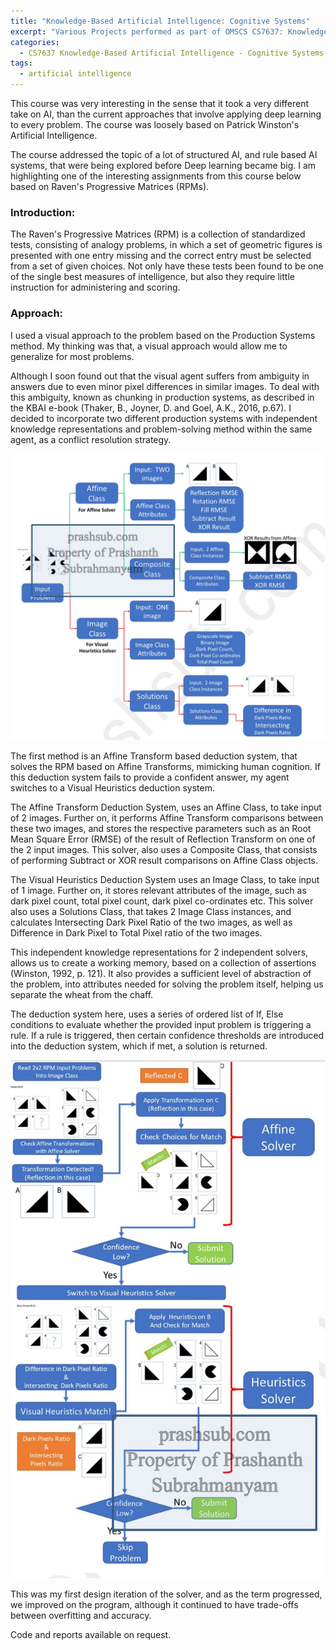 ```yaml
---
title: "Knowledge-Based Artificial Intelligence: Cognitive Systems"
excerpt: "Various Projects performed as part of OMSCS CS7637: Knowledge-Based Artificial Intelligence: Cognitive Systems"
categories:
  - CS7637 Knowledge-Based Artificial Intelligence - Cognitive Systems
tags:
  - artificial intelligence
---
```



This course was very interesting in the sense that it took a very different take on AI, than the current approaches that involve applying deep learning to every problem. The course was loosely based on Patrick Winston's Artificial Intelligence. 

The course addressed the topic of a lot of structured AI, and rule based AI systems, that were being explored before Deep learning became big. I am highlighting one of the interesting assignments from this course below based on Raven's Progressive Matrices (RPMs).

### Introduction:

The Raven's Progressive Matrices (RPM) is a collection of standardized tests, consisting of analogy problems, in which a set of geometric figures is presented with one entry missing and the correct entry must be selected from a set of given choices. Not only have these tests been found to be one of the single best measures of intelligence, but also they require little instruction for administering and scoring.

### Approach:

I used a visual approach to the problem based on the Production Systems method. My thinking was that, a visual approach would allow me to generalize for most problems.

Although I soon found out that the visual agent suffers from ambiguity in answers due to even minor pixel differences in similar images. To deal with this ambiguity, known as chunking in production systems, as described in the KBAI e-book (Thaker, B., Joyner, D. and Goel, A.K., 2016, p.67). I decided to incorporate two different production systems with independent knowledge representations and problem-solving method within the same agent, as a conflict resolution strategy. 

![Alt Text](https://github.com/prashsub/prashsub.github.io/blob/master/assets/images/AgentArchitecture.jpg)


The first method is an Affine Transform based deduction system, that solves the RPM based on Affine Transforms, mimicking human cognition. If this deduction system fails to provide a confident answer, my agent switches to a Visual Heuristics deduction system.

The Affine Transform Deduction System, uses an Affine Class, to take input of 2 images. Further on, it performs Affine Transform comparisons between these two images, and stores the respective parameters such as an Root Mean Square Error (RMSE) of the result of Reflection Transform on one of the 2 input images. This solver, also uses a Composite Class, that consists of performing Subtract or XOR result comparisons on Affine Class objects.

The Visual Heuristics Deduction System uses an Image Class, to take input of 1 image. Further on, it stores relevant attributes of the image, such as dark pixel count, total pixel count, dark pixel co-ordinates etc. This solver also uses a Solutions Class, that takes 2 Image Class instances, and calculates Intersecting Dark Pixel Ratio of the two images, as well as Difference in Dark Pixel to Total Pixel ratio of the two images.

This independent knowledge representations for 2 independent solvers, allows us to create a working memory, based on a collection of assertions (Winston, 1992, p. 121). It also provides a sufficient level of abstraction of the problem, into attributes needed for solving the problem itself, helping us separate the wheat from the chaff.

The deduction system here, uses a series of ordered list of If, Else conditions to evaluate whether the provided input problem is triggering a rule. If a rule is triggered, then certain confidence thresholds are introduced into the deduction system, which if met, a solution is returned.

![Problem Solving Method](https://github.com/prashsub/prashsub.github.io/blob/master/assets/images/AgentProblemSolver.jpg)

This was my first design iteration of the solver, and as the term progressed, we improved on the program, although it continued to have trade-offs between overfitting and accuracy.

Code and reports available on request.



